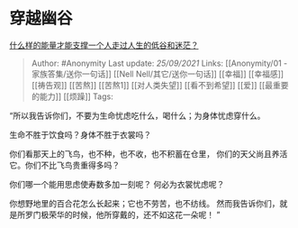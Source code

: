 # 穿越幽谷
[什么样的能量才能支撑一个人走过人生的低谷和迷茫？](https://www.zhihu.com/question/29064178/answer/2138370594)

> Author: #Anonymity 
Last update: *25/09/2021* 
Links: [[Anonymity/01 - 家族答集/送你一句话]] [[Nell Nell/其它/送你一句话]] [[幸福]] [[幸福感]] [[祷告观]] [[苦熬]] [[苦熬1]] [[对人类失望]] [[看不到希望]] [[爱]] [[最重要的能力]] [[烦躁]]
Tags:  


“所以我告诉你们，不要为生命忧虑吃什么，喝什么；为身体忧虑穿什么。

生命不胜于饮食吗？身体不胜于衣裳吗？

你们看那天上的飞鸟，也不种，也不收，也不积蓄在仓里， 你们的天父尚且养活它。你们不比飞鸟贵重得多吗？

你们哪一个能用思虑使寿数多加一刻呢？ 何必为衣裳忧虑呢？

你想野地里的百合花怎么长起来；它也不劳苦，也不纺线。 然而我告诉你们，就是所罗门极荣华的时候，他所穿戴的，还不如这花一朵呢！ ”
